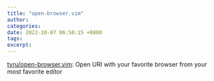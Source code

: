 ```yaml
---
title: "open-browser.vim"
author: 
categories: 
date: 2022-10-07 06:58:15 +0800
tags: 
excerpt: 
---
```





[tyru/open-browser.vim](https://github.com/tyru/open-browser.vim): Open URI with your favorite browser from your most favorite editor







